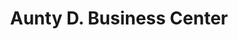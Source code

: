---
title: "Aunty D. Business Center"
url: /gbarnga/aunty-d-business-center/
shop: Gemüse & Obst
---